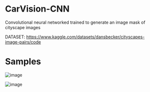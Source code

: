 # CarVision-CNN
Convolutional neural networked trained to generate an image mask of cityscape images

DATASET: https://www.kaggle.com/datasets/dansbecker/cityscapes-image-pairs/code


# Samples

![image](https://user-images.githubusercontent.com/103169500/212519486-5b8b462d-cb40-462f-90c6-063da4d757d3.png)

![image](https://user-images.githubusercontent.com/103169500/212519516-3361e59a-5d9e-4fdc-84c9-f2995f7c51aa.png)
